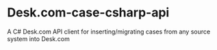 # Desk.com-case-csharp-api
A C# Desk.com API client for inserting/migrating cases from any source system into Desk.com 
